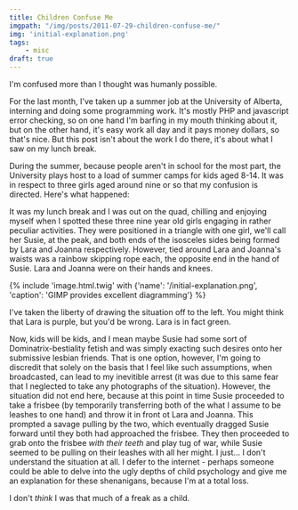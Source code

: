 ```yaml
---
title: Children Confuse Me
imgpath: "/img/posts/2011-07-29-children-confuse-me/"
img: 'initial-explanation.png'
tags:
    - misc
draft: true
---
```


I'm confused more than I thought was humanly possible.

For the last month, I've taken up a summer job at the University of Alberta, interning and doing some programming work. 
It's mostly PHP and javascript error checking, so on one hand I'm barfing in my mouth thinking about it, but on the other 
hand, it's easy work all day and it pays money dollars, so that's nice. But this post isn't about the work I do there, 
it's about what I saw on my lunch break.

During the summer, because people aren't in school for the most part, the University plays host to a load of summer 
camps for kids aged 8-14. It was in respect to three girls aged around nine or so that my confusion is directed. 
Here's what happened:

It was my lunch break and I was out on the quad, chilling and enjoying myself when I spotted these three nine year old 
girls engaging in rather peculiar activities. They were positioned in a triangle with one girl, we'll call her Susie, 
at the peak, and both ends of the isosceles sides being formed by Lara and Joanna respectively. However, 
tied around Lara and Joanna's waists was a rainbow skipping rope each, the opposite end in the hand of Susie. 
Lara and Joanna were on their hands and knees.

{% include 'image.html.twig' with {'name': '/initial-explanation.png', 'caption': 'GIMP provides excellent diagramming'} %}

I've taken the liberty of drawing the situation off to the left. You might think that Lara is purple, but you'd be wrong. 
Lara is in fact green.

Now, kids will be kids, and I mean maybe Susie had some sort of Dominatrix-bestiality fetish and was simply exacting 
such desires onto her submissive lesbian friends. That is one option, however, I'm going to discredit that solely on the 
basis that I feel like such assumptions, when broadcasted, can lead to my inevitible arrest (it was due to this same fear 
that I neglected to take any photographs of the situation). However, the situation did not end here, because at this 
point in time Susie proceeded to take a frisbee (by temporarily transferring both of the what I assume to be leashes to 
one hand) and throw it in front ot Lara and Joanna. This prompted a savage pulling by the two, which eventually dragged 
Susie forward until they both had approached the frisbee. They then proceeded to grab onto the frisbee _with their teeth_ 
and play tug of war, while Susie seemed to be pulling on their leashes with all her might. I just... I don't understand 
the situation at all. I defer to the internet - perhaps someone could be able to delve into the ugly depths of child 
psychology and give me an explanation for these shenanigans, because I'm at a total loss.

I don't _think_ I was that much of a freak as a child.

